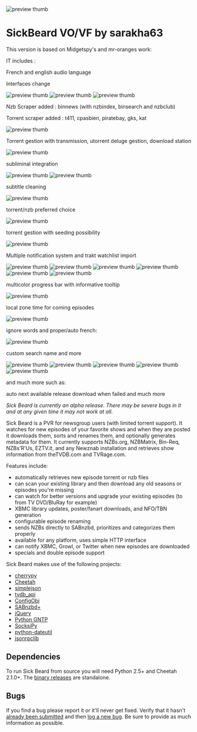 ![preview thumb](http://i.imgur.com/OeXSAkU.png)

SickBeard VO/VF by sarakha63
=====

This version is based on Midgetspy's and mr-oranges work:

IT includes :

French and english audio language

Interfaces change

![preview thumb](http://i.imgur.com/C6TPDCT.png)
![preview thumb](http://i.imgur.com/2nFcEbZ.png)
![preview thumb](http://i.imgur.com/YvAepaA.png)

Nzb Scraper added : binnews (with nzbindex, binsearch and nzbclub)

Torrent scraper added : t411, cpasbien, piratebay, gks, kat

![preview thumb](http://i.imgur.com/swc1lvx.png)

Torrent gestion with transmission, utorrent deluge gestion, download station

![preview thumb](http://i.imgur.com/K2DoPND.png)

subliminal integration

![preview thumb](http://i.imgur.com/plSD7lP.png)
![preview thumb](http://i.imgur.com/P2yTfpx.png)

subtitle cleaning

![preview thumb](http://i.imgur.com/5kG6d10.png)

torrent/nzb preferred choice

![preview thumb](http://i.imgur.com/1s7n4Lu.png)

torrent gestion with seeding possibility

![preview thumb](http://i.imgur.com/NDKNgLT.png)

Multiple notification system and trakt watchlist import

![preview thumb](http://i.imgur.com/xq3G3UI.png)
![preview thumb](http://i.imgur.com/MMtLuzm.png)
![preview thumb](http://i.imgur.com/N24lVgk.png)
![preview thumb](http://i.imgur.com/zEWzsJJ.png)
![preview thumb](http://i.imgur.com/u6GGX5P.png)
![preview thumb](http://i.imgur.com/uz5Ru1a.png)

multicolor progress bar with informative tooltip

![preview thumb](http://i.imgur.com/IfrAr7b.jpg)

local zone time for coming episodes

![preview thumb](http://i.imgur.com/gbQepiV.jpg)

ignore words and proper/auto french:

![preview thumb](http://i.imgur.com/bnkTqbY.png)

custom search name and more

![preview thumb](http://i.imgur.com/tSAvGcJ.png)
![preview thumb](http://i.imgur.com/5X3Vm5Y.png)
![preview thumb](http://i.imgur.com/axshXXM.png)
![preview thumb](http://i.imgur.com/ukrXA4C.png)
![preview thumb](http://i.imgur.com/ZTOCiRi.png)

and much more such as:

auto next available release download when failed
and much more

*Sick Beard is currently an alpha release. There may be severe bugs in it and at any given time it may not work at all.*

Sick Beard is a PVR for newsgroup users (with limited torrent support). It watches for new episodes of your favorite shows and when they are posted it downloads them, sorts and renames them, and optionally generates metadata for them. It currently supports NZBs.org, NZBMatrix, Bin-Req, NZBs'R'Us, EZTV.it, and any Newznab installation and retrieves show information from theTVDB.com and TVRage.com.

Features include:

* automatically retrieves new episode torrent or nzb files
* can scan your existing library and then download any old seasons or episodes you're missing
* can watch for better versions and upgrade your existing episodes (to from TV DVD/BluRay for example)
* XBMC library updates, poster/fanart downloads, and NFO/TBN generation
* configurable episode renaming
* sends NZBs directly to SABnzbd, prioritizes and categorizes them properly
* available for any platform, uses simple HTTP interface
* can notify XBMC, Growl, or Twitter when new episodes are downloaded
* specials and double episode support


Sick Beard makes use of the following projects:

* [cherrypy][cherrypy]
* [Cheetah][cheetah]
* [simplejson][simplejson]
* [tvdb_api][tvdb_api]
* [ConfigObj][configobj]
* [SABnzbd+][sabnzbd]
* [jQuery][jquery]
* [Python GNTP][pythongntp]
* [SocksiPy][socks]
* [python-dateutil][dateutil]
* [jsonrpclib][jsonrpclib]

## Dependencies

To run Sick Beard from source you will need Python 2.5+ and Cheetah 2.1.0+. The [binary releases][googledownloads] are standalone.

## Bugs

If you find a bug please report it or it'll never get fixed. Verify that it hasn't [already been submitted][googleissues] and then [log a new bug][googlenewissue]. Be sure to provide as much information as possible.

[cherrypy]: http://www.cherrypy.org
[cheetah]: http://www.cheetahtemplate.org/
[simplejson]: http://code.google.com/p/simplejson/ 
[tvdb_api]: http://github.com/dbr/tvdb_api
[configobj]: http://www.voidspace.org.uk/python/configobj.html
[sabnzbd]: http://www.sabnzbd.org/
[jquery]: http://jquery.com
[pythongntp]: http://github.com/kfdm/gntp
[socks]: http://code.google.com/p/socksipy-branch/
[dateutil]: http://labix.org/python-dateutil
[googledownloads]: http://code.google.com/p/sickbeard/downloads/list
[googleissues]: http://code.google.com/p/sickbeard/issues/list
[googlenewissue]: http://code.google.com/p/sickbeard/issues/entry
[jsonrpclib]: https://github.com/joshmarshall/jsonrpclib

